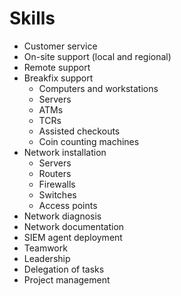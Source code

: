 # Skills

- Customer service
- On-site support (local and regional)
- Remote support
- Breakfix support
  - Computers and workstations
  - Servers
  - ATMs
  - TCRs
  - Assisted checkouts
  - Coin counting machines
- Network installation
  - Servers
  - Routers
  - Firewalls
  - Switches
  - Access points
- Network diagnosis
- Network documentation
- SIEM agent deployment
- Teamwork
- Leadership
- Delegation of tasks
- Project management
